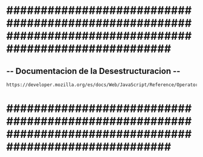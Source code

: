 # ######################################################################################################### #


## -- Documentacion de la Desestructuracion -- ##


    https://developer.mozilla.org/es/docs/Web/JavaScript/Reference/Operators/Destructuring_assignment


# ######################################################################################################### #
